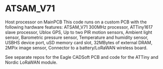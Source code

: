 # ATSAM_V71
Host processor on MainPCB
This code runs on a custom PCB with the following hardware features:
  ATSAM_V71 300MHz processor,
  ATTiny1617 slave processor,
  Ublox GPS,
  Up to two PIR motion sensors,
  Ambient light sensor,
  Barometric pressure sensor,
  Temperature and humidity sensor,
  USBHS device port,
  uSD memory card slot,
  32MBytes of external DRAM,
  2MPix image sensor,
  Connector to a battery/LoRaWAN wireless board.
  
See separate repos for the Eagle CADSoft PCB and code for the ATTiny and Nordic LoRaWAN module.
